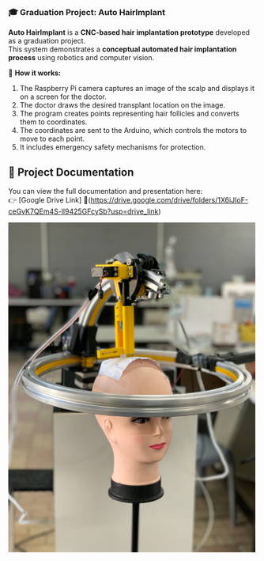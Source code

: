 
### 🎓 Graduation Project: Auto HairImplant  

**Auto HairImplant** is a **CNC-based hair implantation prototype** developed as a graduation project.  
This system demonstrates a **conceptual automated hair implantation process** using robotics and computer vision.  

🔹 **How ​​it works:**
1. The Raspberry Pi camera captures an image of the scalp and displays it on a screen for the doctor.
2. The doctor draws the desired transplant location on the image.
3. The program creates points representing hair follicles and converts them to coordinates.
4. The coordinates are sent to the Arduino, which controls the motors to move to each point.
5. It includes emergency safety mechanisms for protection.

## 📂 Project Documentation  
You can view the full documentation and presentation here:  
👉 [Google Drive Link] 🔗(https://drive.google.com/drive/folders/1X6iJIoF-ceGvK7QEm4S-ll9425GFcySb?usp=drive_link)  

<img src="design.jpeg" alt="Project Screenshot" width="500"/>


